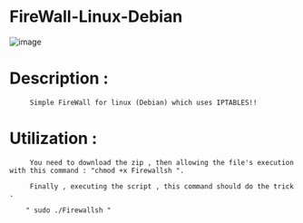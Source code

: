 # FireWall-Linux-Debian

   ![image](https://user-images.githubusercontent.com/83354720/128901543-242c9c13-8f60-4519-aab7-048c132177e3.png)


# Description :

         Simple FireWall for linux (Debian) which uses IPTABLES!! 
         
         
# Utilization : 

         You need to download the zip , then allowing the file's execution with this command : "chmod +x Firewallsh ".
         
         Finally , executing the script , this command should do the trick .
         
        " sudo ./Firewallsh "
         

                                  
                                   
                                    
         

